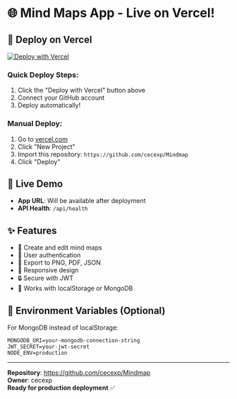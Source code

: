 # 🌐 Mind Maps App - Live on Vercel!

## 🚀 Deploy on Vercel

[![Deploy with Vercel](https://vercel.com/button)](https://vercel.com/new/clone?repository-url=https%3A%2F%2Fgithub.com%2Fcecexp%2FMindmap)

### Quick Deploy Steps:
1. Click the "Deploy with Vercel" button above
2. Connect your GitHub account
3. Deploy automatically!

### Manual Deploy:
1. Go to [vercel.com](https://vercel.com)
2. Click "New Project"
3. Import this repository: `https://github.com/cecexp/Mindmap`
4. Click "Deploy"

## 🎯 Live Demo
- **App URL**: Will be available after deployment
- **API Health**: `/api/health`

## ✨ Features
- 🧠 Create and edit mind maps
- 👤 User authentication
- 📄 Export to PNG, PDF, JSON
- 📱 Responsive design
- 🔒 Secure with JWT
- 💾 Works with localStorage or MongoDB

## 🔧 Environment Variables (Optional)
For MongoDB instead of localStorage:
```
MONGODB_URI=your-mongodb-connection-string
JWT_SECRET=your-jwt-secret
NODE_ENV=production
```

---
**Repository**: https://github.com/cecexp/Mindmap  
**Owner**: cecexp  
**Ready for production deployment** ✅